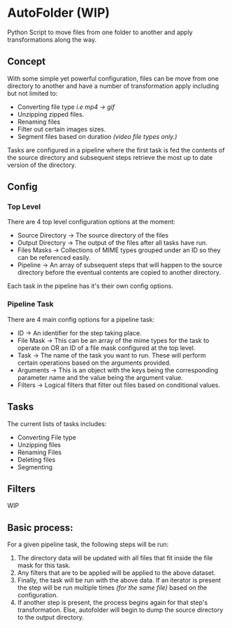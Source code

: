 # AutoFolder (WIP)

Python Script to move files from one folder to another and apply transformations along the way.

## Concept

With some simple yet powerful configuration, files can be move from one directory to another and have a number of transformation apply including but not limited to:

- Converting file type _i.e mp4 -> gif_
- Unzipping zipped files.
- Renaming files
- Filter out certain images sizes.
- Segment files based on duration _(video file types only.)_

Tasks are configured in a pipeline where the first task is fed the contents of the source directory and subsequent steps retrieve the most up to date version of the directory.

## Config

### Top Level

There are 4 top level configuration options at the moment:

- Source Directory -> The source directory of the files
- Output Directory -> The output of the files after all tasks have run.
- Files Masks -> Collections of MIME types grouped under an ID so they can be referenced easily.
- Pipeline -> An array of subsequent steps that will happen to the source directory before the eventual contents are copied to another directory.

Each task in the pipeline has it's their own config options.

### Pipeline Task

There are 4 main config options for a pipeline task:

- ID -> An identifier for the step taking place.
- File Mask -> This can be an array of the mime types for the task to operate on OR an ID of a file mask configured at the top level.
- Task -> The name of the task you want to run. These will perform certain operations based on the arguments provided.
- Arguments -> This is an object with the keys being the corresponding parameter name and the value being the argument value.
- Filters -> Logical filters that filter out files based on conditional values.

## Tasks

The current lists of tasks includes:

- Converting File type
- Unzipping files
- Renaming Files
- Deleting files
- Segmenting

## Filters

WIP

## Basic process:

For a given pipeline task, the following steps will be run:

1. The directory data will be updated with all files that fit inside the file mask for this task.
2. Any filters that are to be applied will be applied to the above dataset.
3. Finally, the task will be run with the above data. If an iterator is present the step will be run multiple times _(for the same file)_ based on the configuration.
4. If another step is present, the process begins again for that step's transformation. Else, autofolder will begin to dump the source directory to the output directory.
